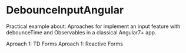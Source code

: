 # DebounceInputAngular

Practical example about: Aproaches for implement an input feature with debounceTime and Observables in a classical Angular7+ app.

Aproach 1: TD Forms 
Aproach 1: Reactive Forms 